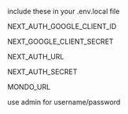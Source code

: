 include these in your .env.local file

>
NEXT_AUTH_GOOGLE_CLIENT_ID
>
NEXT_GOOGLE_CLIENT_SECRET
>
NEXT_AUTH_URL
>
NEXT_AUTH_SECRET
>
MONDO_URL



use admin for username/password
